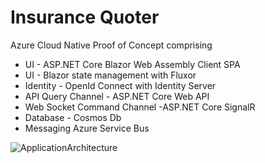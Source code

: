 # Insurance Quoter
Azure Cloud Native Proof of Concept comprising 
- UI - ASP.NET Core Blazor Web Assembly Client SPA 
- UI - Blazor state management with Fluxor
- Identity - OpenId Connect with Identity Server
- API Query Channel - ASP.NET Core Web API
- Web Socket Command Channel -ASP.NET Core SignalR
- Database - Cosmos Db 
- Messaging Azure Service Bus


![ApplicationArchitecture](https://user-images.githubusercontent.com/8544425/124036684-4ce21800-d9f6-11eb-9132-a4bfd80cad22.png)


